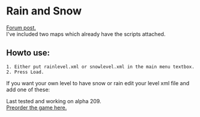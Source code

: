 # Rain and Snow
[Forum post.](http://forums.wolfire.com/viewtopic.php?f=16&t=18407)  
I've included two maps which already have the scripts attached.
## Howto use:  
	1. Either put rainlevel.xml or snowlevel.xml in the main menu textbox.  
	2. Press Load.  

If you want your own level to have snow or rain edit your level xml file and add one of these:  
<Script>Data/Custom/gyrth/snow/Scripts/snow.as</Script>  
<Script>Data/Custom/gyrth/rain/Scripts/rain.as</Script>  
	
Last tested and working on alpha 209.  
[Preorder the game here.](http://www.wolfire.com/overgrowth)
